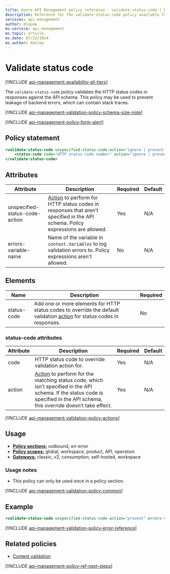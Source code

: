 ```yaml
---
title: Azure API Management policy reference - validate-status-code | Microsoft Docs
description: Reference for the validate-status-code policy available for use in Azure API Management. Provides policy usage, settings, and examples.
services: api-management
author: dlepow
ms.service: api-management
ms.topic: article
ms.date: 07/23/2024
ms.author: danlep
---
```


# Validate status code

[!INCLUDE [api-management-availability-all-tiers](../../includes/api-management-availability-all-tiers.md)]

The `validate-status-code` policy validates the HTTP status codes in responses against the API schema. This policy may be used to prevent leakage of backend errors, which can contain stack traces.

[!INCLUDE [api-management-validation-policy-schema-size-note](../../includes/api-management-validation-policy-schema-size-note.md)]

[!INCLUDE [api-management-policy-form-alert](../../includes/api-management-policy-form-alert.md)]

## Policy statement

```xml
<validate-status-code unspecified-status-code-action="ignore | prevent | detect" errors-variable-name="variable name">
    <status-code code="HTTP status code number" action="ignore | prevent | detect" />
</validate-status-code>
```

## Attributes

| Attribute         | Description                                            | Required | Default |
| ----------------- | ------------------------------------------------------ | -------- | ------- |
| unspecified-status-code-action | [Action](#actions) to perform for HTTP status codes in responses that aren’t specified in the API schema. Policy expressions are allowed. |  Yes     | N/A   |
| errors-variable-name | Name of the variable in `context.Variables` to log validation errors to. Policy expressions aren't allowed. |   No    | N/A   |

## Elements

|Name|Description|Required|
|----------|-----------------|--------------|
| status-code | Add one or more elements for HTTP status codes to override the default validation [action](#actions) for status codes in responses. | No |

### status-code attributes

| Attribute         | Description                                            | Required | Default |
| ----------------- | ------------------------------------------------------ | -------- | ------- |
| code | HTTP status code to override validation action for. | Yes | N/A |
| action | [Action](#actions) to perform for the matching status code, which isn’t specified in the API schema. If the status code is specified in the API schema, this override doesn’t take effect. | Yes | N/A | 

[!INCLUDE [api-management-validation-policy-actions](../../includes/api-management-validation-policy-actions.md)]

## Usage

- [**Policy sections:**](./api-management-howto-policies.md#sections) outbound, on-error
- [**Policy scopes:**](./api-management-howto-policies.md#scopes) global, workspace, product, API, operation
-  [**Gateways:**](api-management-gateways-overview.md) classic, v2, consumption, self-hosted, workspace

### Usage notes

- This policy can only be used once in a policy section.

[!INCLUDE [api-management-validation-policy-common](../../includes/api-management-validation-policy-common.md)]

## Example

```xml
<validate-status-code unspecified-status-code-action="prevent" errors-variable-name="responseStatusCodeValidation" />
```

[!INCLUDE [api-management-validation-policy-error-reference](../../includes/api-management-validation-policy-error-reference.md)]

## Related policies

* [Content validation](api-management-policies.md#content-validation)

[!INCLUDE [api-management-policy-ref-next-steps](../../includes/api-management-policy-ref-next-steps.md)]